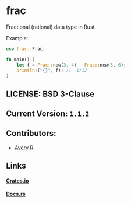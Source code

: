 # frac
Fractional (rational) data type in Rust.

Example:

```rs
use frac::Frac;

fn main() {
    let f = Frac::new(3, 4) - Frac::new(5, 6);
    println!("{}", f); // -1/12
}
```

## LICENSE: BSD 3-Clause

## Current Version: `1.1.2`

## Contributors:
- [Avery R.](mailto:contact@nekodjin.xyz)

## Links
#### [Crates.io](https://crates.io/crates/frac)
#### [Docs.rs](https://docs.rs/frac)

